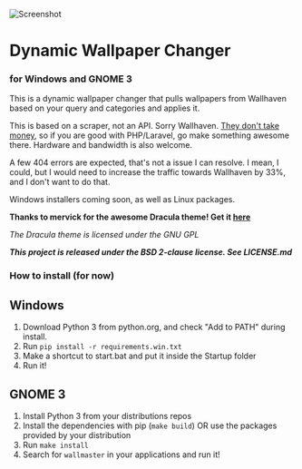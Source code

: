 ![Screenshot](https://i.imgur.com/b9p04uV.png)
# Dynamic Wallpaper Changer
### for Windows and GNOME 3

This is a dynamic wallpaper changer that pulls wallpapers from
Wallhaven based on your query and categories and applies it.

This is based on a scraper, not an API. Sorry Wallhaven.
[They don't take money](https://alpha.wallhaven.cc/forums/thread/326?page=1), so if you
are good with PHP/Laravel, go make something awesome there. Hardware and
bandwidth is also welcome.

A few 404 errors are expected, that's not a issue I can resolve.
I mean, I could, but I would need to increase the traffic towards
Wallhaven by 33%, and I don't want to do that.

Windows installers coming soon, as well as Linux packages.

__Thanks to mervick for the awesome Dracula theme! Get it [here](https://github.com/mervick/Qt-Creator-Darcula)__

*The Dracula theme is licensed under the GNU GPL*

__*This project is released under the BSD 2-clause license. See LICENSE.md*__

### How to install (for now)

## Windows

1) Download Python 3 from python.org, and check "Add to PATH" during install.
2) Run `pip install -r requirements.win.txt`
3) Make a shortcut to start.bat and put it inside the Startup folder
4) Run it!

## GNOME 3

1) Install Python 3 from your distributions repos
2) Install the dependencies with pip (`make build`) OR use the packages provided by your distribution
3) Run `make install`
4) Search for `wallmaster` in your applications and run it!